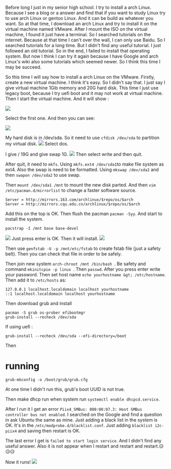 Before long I just in my senior high school. I try to install a arch Linux. Because I see a blog or a answer and find that if you want to study Linux try to use arch Linux or gentoo Linux. And it can be build as whatever you want. So at that time, I download an arch Linux and try to install it on the virtual machine named VMware. After I mount the ISO on the virtual machine, I found it just have a terminal. So I searched tutorials on the internet. Because at that time I can't over the wall, I can only use Baidu. So I searched tutorials for a long time. But I didn't find any useful tutorial. I just followed an old tutorial. So in the end, I failed to install that operating system. But now I think I can try it again because I have Google and arch Linux's wiki also some tutorials which seemed newer. So I think this time I may be succeed.

So this time I will say how to install a arch Linux on the VMware. Firstly, create a new virtual machine. I think it's easy. So I didn't say that. I just say I give virtual machine 1Gib memory and 20G hard disk. This time I just use legacy boot, because I try uefi boot and it may not work at virtual machine. Then I start the virtual machine. And it will show :

![](http://softlab.sdut.edu.cn/blog/yinjunbo/wp-content/uploads/sites/16/2017/06/boot.png)

Select the first one. And then you can see:

![](http://softlab.sdut.edu.cn/blog/yinjunbo/wp-content/uploads/sites/16/2017/06/run.png)

My hard disk is in /dev/sda.
So it need to use `cfdisk /dev/sda` to partition my virtual disk.
![](http://softlab.sdut.edu.cn/blog/yinjunbo/wp-content/uploads/sites/16/2017/06/cfdisk_select.png)
Select dos.

I give / 19G and give swap 1G.
![](http://softlab.sdut.edu.cn/blog/yinjunbo/wp-content/uploads/sites/16/2017/06/cfdisk_fin.png)
Then select write and then quit.

After quit, it need to `mkfs`. Using `mkfs.ext4 /dev/sda1`to make file system as ext4. Also the swap is need to be formatted. Using `mkswap /dev/sda2` and then `swapon /dev/sda2` to use swap.

Then `mount /dev/sda1 /mnt` to mount the new disk parted. And then `vim /etc/pacman.d/mirrorlist` to change a faster software source.

```
Server = http://mirrors.163.com/archlinux/$repo/os/$arch
Server = http://mirrors.cqu.edu.cn/archlinux/$repo/os/$arch
```

Add this on the top is OK.
Then flush the pacman `pacman -Syy`.
And start to install the system.

```
pacstrap -I /mnt base base-devel
```
![](http://softlab.sdut.edu.cn/blog/yinjunbo/wp-content/uploads/sites/16/2017/06/install_default.png)
Just press enter is OK. Then it will install.
![](http://softlab.sdut.edu.cn/blog/yinjunbo/wp-content/uploads/sites/16/2017/06/install_default_all.png)

Then use `genfstab -U -p /mnt/etc/fstab` to create fstab file (just a safety belt).
Then you can check that file in order to be safely.

Then join new system `arch-chroot /mnt /bin/bash `. Be safety and command `mkinitcpio -p linux `. Then `passwd`. After you press enter write your password. Then set host name `echo yourhostname &gt; /etc/hostname`. Then add it to `/etc/hosts` as:

```
127.0.0.1 localhost.localdomain localhost yourhostname
::1 localhost.localdomain localhost yourhostname
```

Then download grub and install

```
pacman -S grub os-prober efibootmgr
grub-install --recheck /dev/sda
```

If using uefi :
```
grub-install --recheck /dev/sda --efi-directory=/boot
```

Then
# running

```
grub-mkconfig -o /boot/grub/grub.cfg
```

At one time I didn't run this, grub's boot UUID is not true.

Then make dhcp run when system run `systemctl enable dhcpcd.service`.

After I run it I get an error `Piix4_SMBus: 000:00:07.3: Host SMBus controller bus not enabled`. I searched on the Google and find a question in ask Ubuntu the same as mine. Just adding a black list in the system is OK. It's in the `/etc/modprobe.d/blacklist.conf`. Just adding `blacklist i2c-piix4` and saving then restart is OK.

The last error I get is `failed to start login service`. And I didn't find any useful answer. Also it is not appear when I restart and restart and restart.😥😥😥

Now it runs!
![](http://softlab.sdut.edu.cn/blog/yinjunbo/wp-content/uploads/sites/16/2017/06/sucess.png)
